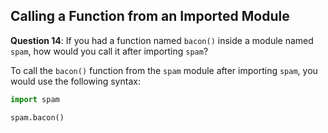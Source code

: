 ## Calling a Function from an Imported Module

**Question 14**: If you had a function named `bacon()` inside a module named `spam`, how would you call it after importing `spam`?

To call the `bacon()` function from the `spam` module after importing `spam`, you would use the following syntax:

```python
import spam

spam.bacon()
